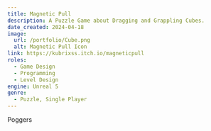 ```yaml
---
title: Magnetic Pull
description: A Puzzle Game about Dragging and Grappling Cubes.
date_created: 2024-04-18
image:
  url: /portfolio/Cube.png
  alt: Magnetic Pull Icon
link: https://kubrixss.itch.io/magneticpull
roles:
  - Game Design
  - Programming
  - Level Design
engine: Unreal 5
genre:
  - Puzzle, Single Player
---
```

Poggers
